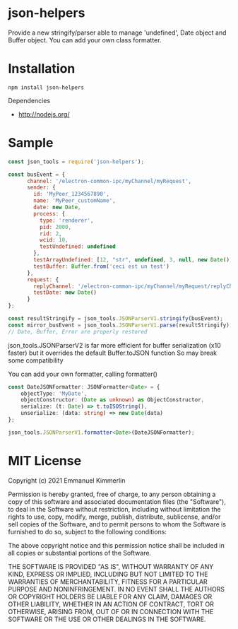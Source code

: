 # json-helpers
Provide a new stringify/parser able to manage 'undefined', Date object and Buffer object.
You can add your own class formatter.


# Installation
```Batchfile
npm install json-helpers
```

Dependencies
* http://nodejs.org/

# Sample
```js
const json_tools = require('json-helpers');

const busEvent = {
      channel: '/electron-common-ipc/myChannel/myRequest',
      sender: {
        id: 'MyPeer_1234567890',
        name: 'MyPeer_customName',
        date: new Date,
        process: {
          type: 'renderer',
          pid: 2000,
          rid: 2,
          wcid: 10,
          testUndefined: undefined
        },
        testArrayUndefined: [12, "str", undefined, 3, null, new Date(), "end"],
        testBuffer: Buffer.from('ceci est un test')
      },
      request: {
        replyChannel: '/electron-common-ipc/myChannel/myRequest/replyChannel',
        testDate: new Date()
      }
};

const resultStringify = json_tools.JSONParserV1.stringify(busEvent);
const mirror_busEvent = json_tools.JSONParserV1.parse(resultStringify);
// Date, Buffer, Error are properly restored
```

json_tools.JSONParserV2 is far more efficient for buffer serialization (x10 faster) but it overrides the default Buffer.toJSON function
So may break some compatibility

You can add your own formatter, calling formatter()

```ts
const DateJSONFormatter: JSONFormatter<Date> = {
    objectType: 'MyDate',
    objectConstructor: (Date as unknown) as ObjectConstructor, 
    serialize: (t: Date) => t.toISOString(), 
    unserialize: (data: string) => new Date(data)
};

json_tools.JSONParserV1.formatter<Date>(DateJSONFormatter);

```

# MIT License

Copyright (c) 2021 Emmanuel Kimmerlin

Permission is hereby granted, free of charge, to any person obtaining a copy of this software and associated documentation files (the "Software"), to deal in the Software without restriction, including without limitation the rights to use, copy, modify, merge, publish, distribute, sublicense, and/or sell copies of the Software, and to permit persons to whom the Software is furnished to do so, subject to the following conditions:

The above copyright notice and this permission notice shall be included in all copies or substantial portions of the Software.

THE SOFTWARE IS PROVIDED "AS IS", WITHOUT WARRANTY OF ANY KIND, EXPRESS OR IMPLIED, INCLUDING BUT NOT LIMITED TO THE WARRANTIES OF MERCHANTABILITY, FITNESS FOR A PARTICULAR PURPOSE AND NONINFRINGEMENT. IN NO EVENT SHALL THE AUTHORS OR COPYRIGHT HOLDERS BE LIABLE FOR ANY CLAIM, DAMAGES OR OTHER LIABILITY, WHETHER IN AN ACTION OF CONTRACT, TORT OR OTHERWISE, ARISING FROM, OUT OF OR IN CONNECTION WITH THE SOFTWARE OR THE USE OR OTHER DEALINGS IN THE SOFTWARE.